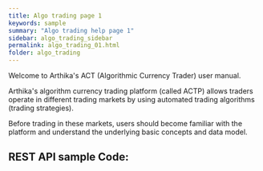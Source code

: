 ```yaml
---
title: Algo trading page 1
keywords: sample
summary: "Algo trading help page 1"
sidebar: algo_trading_sidebar
permalink: algo_trading_01.html
folder: algo_trading
---
```

Welcome to Arthika's ACT (Algorithmic Currency Trader) user manual.

Arthika's algorithm currency trading platform (called ACTP) allows traders operate in different trading markets  by using automated trading algorithms (trading strategies).

Before trading in these markets, users should become familiar with the platform and understand the underlying basic concepts and data model.

## REST API sample Code:   
